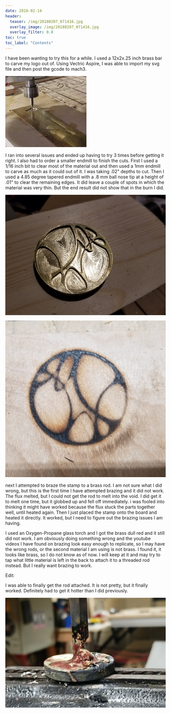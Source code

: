 ```yaml
---
date: 2018-02-14
header:
  teaser: /img/20180207_071416.jpg
  overlay_image: /img/20180207_071416.jpg
  overlay_filter: 0.8
toc: true
toc_label: "Contents"
--- 
```

I have been wanting to try this for a while. I used a 12x2x.25 inch brass bar
to carve my logo out of. Using Vectric Aspire, I was able to import my svg
file and then post the gcode to mach3.

![](/img/hqdefault.jpg)

I ran into several issues and ended up having to try 3 times before getting it
right. I also had to order a smaller endmill to finish the cuts. First I used
a 1/16 inch bit to clear most of the material out and then used a 1mm endmill
to carve as much as it could out of it. I was taking .02" depths to cut. Then
I used a 4.85 degree tapered endmill with a .8 mm ball nose tip at a height of
.01" to clear the remaining edges. It did leave a couple of spots in which the
material was very thin. But the end result did not show that in the burn I
did.

![20180207_071416.jpg](/img/20180207_071416.jpg)

![WoodBurned.jpg](/img/WoodBurned.jpg)

next I attempted to braze the stamp to a brass rod. I am not sure what I did
wrong, but this is the first time I have attempted brazing and it did not
work. The flux melted, but I could not get the rod to melt into the void. I
did get it to melt one time, but it globbed up and fell off immediately. i was
fooled into thinking it might have worked because the flux stuck the parts
together well, until heated again. Then I just placed the stamp onto the board
and heated it directly. It worked, but I need to figure out the brazing issues
I am having.

I used an Oxygen-Propane glass torch and I got the brass dull red and it still
did not work. I am obviously doing something wrong and the youtube videos I
have found on brazing look easy enough to replicate, so I may have the wrong
rods, or the second material I am using is not brass. I found it, it looks
like brass, so I do not know as of now. I will keep at it and may try to tap
what little material is left in the back to attach it to a threaded rod
instead. But I really want brazing to work.

Edit:

I was able to finally get the rod attached. It is not pretty, but it finally
worked. Definitely had to get it hotter than I did previously.

![](/img/image-asset.jpeg)

